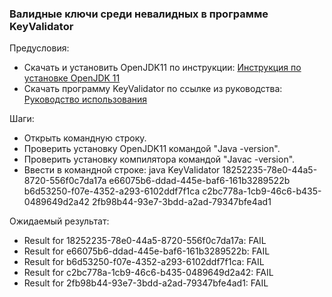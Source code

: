 ### Bалидные ключи среди невалидных в программе KeyValidator
Предусловия:
* Скачать и установить OpenJDK11 по инструкции:  [Инструкция по установке OpenJDK 11](openjdk11-manual.md)
* Скачать программу KeyValidator по ссылке из руководства: [Руководство использования](user-manual.md)

Шаги:
* Открыть командную строку.
* Проверить установку OpenJDK11 командой "Java -version".
* Проверить установку компилятора командой "Javac -version".
* Ввести в командной строке: java KeyValidator 18252235-78e0-44a5-8720-556f0c7da17a e66075b6-ddad-445e-baf6-161b3289522b b6d53250-f07e-4352-a293-6102ddf7f1ca c2bc778a-1cb9-46c6-b435-0489649d2a42 2fb98b44-93e7-3bdd-a2ad-79347bfe4ad1

Ожидаемый результат: 
* Result for 18252235-78e0-44a5-8720-556f0c7da17a: FAIL
* Result for e66075b6-ddad-445e-baf6-161b3289522b: FAIL
* Result for b6d53250-f07e-4352-a293-6102ddf7f1ca: FAIL
* Result for c2bc778a-1cb9-46c6-b435-0489649d2a42: FAIL
* Result for 2fb98b44-93e7-3bdd-a2ad-79347bfe4ad1: FAIL